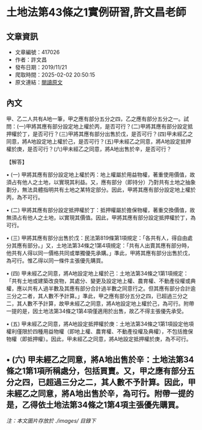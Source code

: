 # 土地法第43條之1實例研習,許文昌老師

## 文章資訊
- 文章編號：417026
- 作者：許文昌
- 發布日期：2019/11/21
- 爬取時間：2025-02-02 20:50:15
- 原文連結：[閱讀原文](https://real-estate.get.com.tw/Columns/detail.aspx?no=417026)

## 內文
甲、乙二人共有A地一筆，甲之應有部分五分之四，乙之應有部分五分之一。試問：(一)甲將其應有部分設定地上權於丙，是否可行？(二)甲將其應有部分設定抵押權於丁，是否可行？(三)甲將其應有部分出售於戊，是否可行？(四)甲未經乙之同意，將A地設定地上權於己，是否可行？(五)甲未經乙之同意，將A地設定抵押權於庚，是否可行？(六)甲未經乙之同意，將A地出售於辛，是否可行？

【解答】

• (一) 甲將其應有部分設定地上權於丙：地上權屬於用益物權，著重使用價值，故須占有他人之土地，以實現其利益。又，應有部分（即持分）乃對共有土地之抽象劃分，無法具體指明共有土地之某特定部分。因此，甲將其應有部分設定地上權於丙，為不可行。

• (二) 甲將其應有部分設定抵押權於丁：抵押權屬於擔保物權，著重交換價值，故無須占有他人之土地，以實現其價值。因此，甲將其應有部分設定抵押權於丁，為可行。

• (三) 甲將其應有部分出售於戊：民法第819條第1項規定：「各共有人，得自由處分其應有部分。」又，土地法第34條之1第4項規定：「共有人出賣其應有部分時，他共有人得以同一價格共同或單獨優先承購。」準此，甲將其應有部分出售於戊，為可行。惟乙得以同一條件主張優先購買。

• (四) 甲未經乙之同意，將A地設定地上權於己：土地法第34條之1第1項規定：「共有土地或建築改良物，其處分、變更及設定地上權、農育權、不動產役權或典權，應以共有人過半數及其應有部分合計過半數之同意行之。但其應有部分合計逾三分之二者，其人數不予計算。」準此，甲之應有部分五分之四，已超過三分之二，其人數不予計算，故甲未經乙之同意，將A地設定地上權於己，為可行。附帶一提的是，因土地法第34條之1第4項僅適用於出售，故乙不得主張優先承受。

• (五) 甲未經乙之同意，將A地設定抵押權於庚：土地法第34條之1第1項設定他項權利僅限於四種用益物權（即地上權、農育權、不動產役權及典權），不包括擔保物權（即抵押權）。因此，甲未經乙之同意，將A地設定抵押權於庚，為不可行。

• (六) 甲未經乙之同意，將A地出售於辛：土地法第34條之1第1項所稱處分，包括買賣。又，甲之應有部分五分之四，已超過三分之二，其人數不予計算。因此，甲未經乙之同意，將A地出售於辛，為可行。附帶一提的是，乙得依土地法第34條之1第4項主張優先購買。
---
*注：本文圖片存放於 ./images/ 目錄下*
